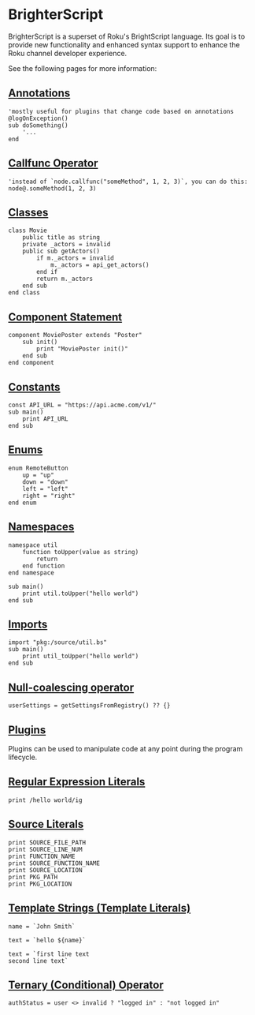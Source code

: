 # BrighterScript
BrighterScript is a superset of Roku's BrightScript language. Its goal is to provide new functionality and enhanced syntax support to enhance the Roku channel developer experience.

See the following pages for more information:

## [Annotations](annotations.md)
```brighterscript
'mostly useful for plugins that change code based on annotations
@logOnException()
sub doSomething()
    '...
end
```

## [Callfunc Operator](callfunc-operator.md)
```brighterscript
'instead of `node.callfunc("someMethod", 1, 2, 3)`, you can do this:
node@.someMethod(1, 2, 3)
```

## [Classes](classes.md)
```brighterscript
class Movie
    public title as string
    private _actors = invalid
    public sub getActors()
        if m._actors = invalid
            m._actors = api_get_actors()
        end if
        return m._actors
    end sub
end class
```

## [Component Statement](component-statement.md)
```brighterscript
component MoviePoster extends "Poster"
    sub init()
        print "MoviePoster init()"
    end sub
end component
```

## [Constants](constants.md)
```brighterscript
const API_URL = "https://api.acme.com/v1/"
sub main()
    print API_URL
end sub
```

## [Enums](enums.md)
```brighterscript
enum RemoteButton
    up = "up"
    down = "down"
    left = "left"
    right = "right"
end enum
```

## [Namespaces](namespaces.md)
```brighterscript
namespace util
    function toUpper(value as string)
        return
    end function
end namespace

sub main()
    print util.toUpper("hello world")
end sub
```

## [Imports](imports.md)
```brighterscript
import "pkg:/source/util.bs"
sub main()
    print util_toUpper("hello world")
end sub
```

## [Null-coalescing operator](null-coalescing-operator.md)
```brighterscript
userSettings = getSettingsFromRegistry() ?? {}
```

## [Plugins](plugins.md)
Plugins can be used to manipulate code at any point during the program lifecycle.

## [Regular Expression Literals](regex-literals.md)
```brighterscript
print /hello world/ig
```

## [Source Literals](source-literals.md)
```brighterscript
print SOURCE_FILE_PATH
print SOURCE_LINE_NUM
print FUNCTION_NAME
print SOURCE_FUNCTION_NAME
print SOURCE_LOCATION
print PKG_PATH
print PKG_LOCATION
```
## [Template Strings (Template Literals)](template-strings.md)
```brighterscript
name = `John Smith`

text = `hello ${name}`

text = `first line text
second line text`
```

## [Ternary (Conditional) Operator](ternary-operator.md)
```brighterscript
authStatus = user <> invalid ? "logged in" : "not logged in"
```
